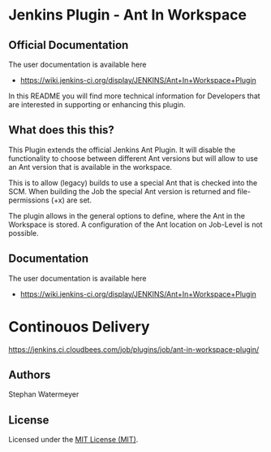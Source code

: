 # Jenkins Plugin - Ant In Workspace

## Official Documentation
The user documentation is available here
* https://wiki.jenkins-ci.org/display/JENKINS/Ant+In+Workspace+Plugin

In this README you will find more technical information for Developers that are interested in supporting or enhancing this plugin.

## What does this  this?
This Plugin extends the official Jenkins Ant Plugin. It will disable the functionality to choose between different Ant versions but will allow to use an Ant version that is available in the workspace.

This is to allow (legacy) builds to use a special Ant that is checked into the SCM. When building the Job the special Ant version is returned and file-permissions (+x) are set.

The plugin allows in the general options to define, where the Ant in the Workspace is stored. A configuration of the Ant location on Job-Level is not possible.


## Documentation
The user documentation is available here
* https://wiki.jenkins-ci.org/display/JENKINS/Ant+In+Workspace+Plugin

# Continouos Delivery
https://jenkins.ci.cloudbees.com/job/plugins/job/ant-in-workspace-plugin/

## Authors
Stephan Watermeyer

## License
Licensed under the [MIT License (MIT)](https://github.com/heremaps/buildrotator-plugin/blob/master/LICENSE).
